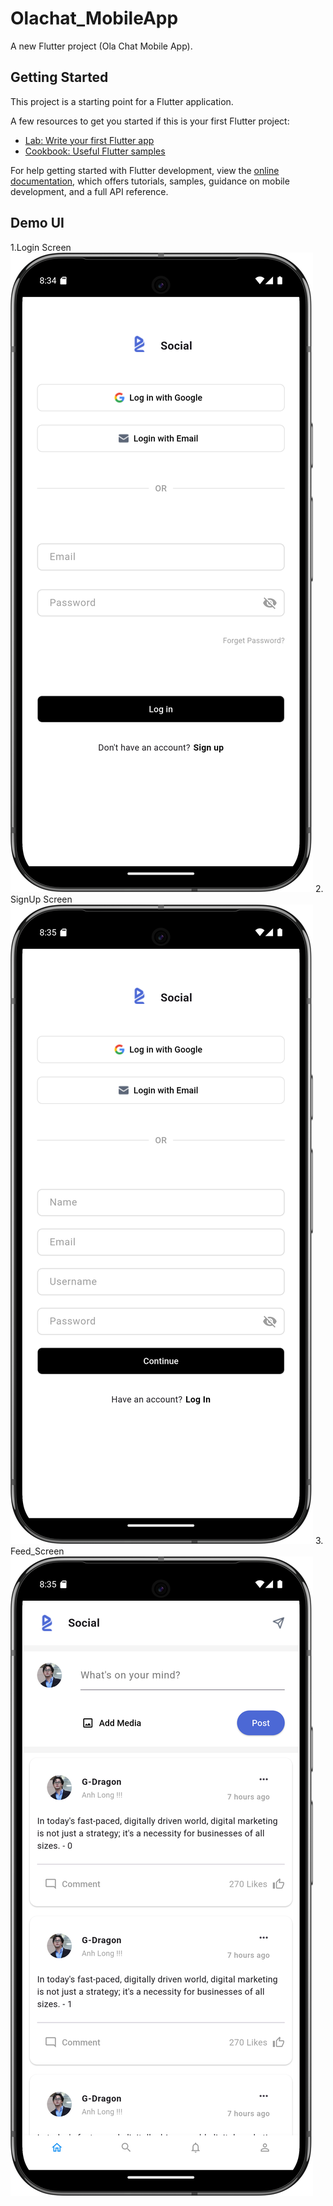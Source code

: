 # Olachat_MobileApp

A new Flutter project (Ola Chat Mobile App).

## Getting Started

This project is a starting point for a Flutter application.

A few resources to get you started if this is your first Flutter project:

- [Lab: Write your first Flutter app](https://docs.flutter.dev/get-started/codelab)
- [Cookbook: Useful Flutter samples](https://docs.flutter.dev/cookbook)

For help getting started with Flutter development, view the
[online documentation](https://docs.flutter.dev/), which offers tutorials,
samples, guidance on mobile development, and a full API reference.

## Demo UI
1.Login Screen
![login_screen.png](assets%2Fdemo%2Flogin_screen.png)
2. SignUp Screen
![signup_screen.png](assets%2Fdemo%2Fsignup_screen.png)
3. Feed_Screen
![feed_screen.png](assets%2Fdemo%2Ffeed_screen.png)